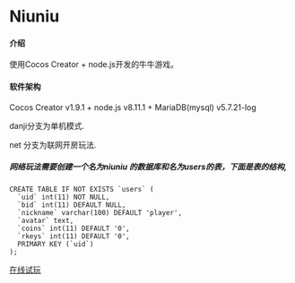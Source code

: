 # Niuniu

#### 介绍
使用Cocos Creator + node.js开发的牛牛游戏。

#### 软件架构
Cocos Creator v1.9.1  + node.js v8.11.1 + MariaDB(mysql) v5.7.21-log 

danji分支为单机模式.

net 分支为联网开房玩法.

##### 网络玩法需要创建一个名为niuniu 的数据库和名为users的表，下面是表的结构,

```
CREATE TABLE IF NOT EXISTS `users` (
  `uid` int(11) NOT NULL,
  `bid` int(11) DEFAULT NULL,
  `nickname` varchar(100) DEFAULT 'player',
  `avatar` text,
  `coins` int(11) DEFAULT '0',
  `rkeys` int(11) DEFAULT '0',
  PRIMARY KEY (`uid`)
);
```


[在线试玩](http://www.gamelover.net/games/niuniu)

